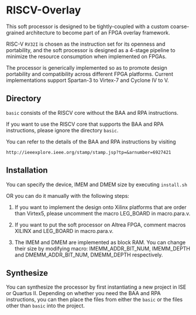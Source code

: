 # RISCV-Overlay

This soft processor is designed to be tightly-coupled with a custom coarse-grained architecture to become part of an FPGA overlay framework.

RISC-V `RV32I` is chosen as the instruction set for its openness and portability, and the soft processor is designed as a 4-stage pipeline to minimize the resource consumption when implemented on FPGAs.

The processor is generically implemented so as to promote design portability and compatibility across different FPGA platforms. Current implementations support Spartan-3 to Virtex-7 and Cyclone IV to V.

## Directory

`basic` consists of the RISCV core without the BAA and RPA instructions.

If you want to use the RISCV core that supports the BAA and RPA instructions, please ignore the directory `basic`.

You can refer to the details of the BAA and RPA instructions by visiting

    http://ieeexplore.ieee.org/stamp/stamp.jsp?tp=&arnumber=6927421

## Installation

You can specify the device, IMEM and DMEM size by executing `install.sh`

OR you can do it manually with the following steps:

1. If you want to implement the design onto Xilinx platforms that are order than Virtex5, please uncomment the macro LEG_BOARD in macro.para.v.

2. If you want to put the soft processor on Altrea FPGA, comment macros XILINX and LEG_BOARD in macro.para.v.

3. The IMEM and DMEM are implemented as block RAM. You can change their size by modifying macro: IMEMM_ADDR_BIT_NUM, IMEMM_DEPTH and DMEMM_ADDR_BIT_NUM, DMEMM_DEPTH respectively.

## Synthesize

You can synthesize the processor by first instantiating a new project in ISE or Quartus II. Depending on whether you need the BAA and RPA instructions, you can then place the files from either the `basic` or the files other than `basic` into the project.
